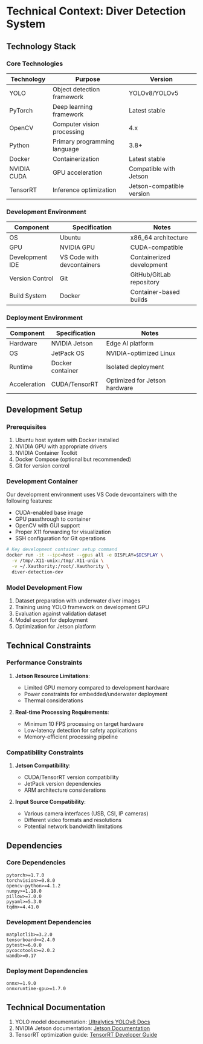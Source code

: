 # Technical Context: Diver Detection System

## Technology Stack

### Core Technologies
| Technology | Purpose | Version |
|------------|---------|---------|
| YOLO | Object detection framework | YOLOv8/YOLOv5 |
| PyTorch | Deep learning framework | Latest stable |
| OpenCV | Computer vision processing | 4.x |
| Python | Primary programming language | 3.8+ |
| Docker | Containerization | Latest stable |
| NVIDIA CUDA | GPU acceleration | Compatible with Jetson |
| TensorRT | Inference optimization | Jetson-compatible version |

### Development Environment
| Component | Specification | Notes |
|-----------|---------------|-------|
| OS | Ubuntu | x86_64 architecture |
| GPU | NVIDIA GPU | CUDA-compatible |
| Development IDE | VS Code with devcontainers | Containerized development |
| Version Control | Git | GitHub/GitLab repository |
| Build System | Docker | Container-based builds |

### Deployment Environment
| Component | Specification | Notes |
|-----------|---------------|-------|
| Hardware | NVIDIA Jetson | Edge AI platform |
| OS | JetPack OS | NVIDIA-optimized Linux |
| Runtime | Docker container | Isolated deployment |
| Acceleration | CUDA/TensorRT | Optimized for Jetson hardware |

## Development Setup

### Prerequisites
1. Ubuntu host system with Docker installed
2. NVIDIA GPU with appropriate drivers
3. NVIDIA Container Toolkit
4. Docker Compose (optional but recommended)
5. Git for version control

### Development Container
Our development environment uses VS Code devcontainers with the following features:
- CUDA-enabled base image
- GPU passthrough to container
- OpenCV with GUI support
- Proper X11 forwarding for visualization
- SSH configuration for Git operations

```bash
# Key development container setup command
docker run -it --ipc=host --gpus all -e DISPLAY=$DISPLAY \
  -v /tmp/.X11-unix:/tmp/.X11-unix \
  -v ~/.Xauthority:/root/.Xauthority \
  diver-detection-dev
```

### Model Development Flow
1. Dataset preparation with underwater diver images
2. Training using YOLO framework on development GPU
3. Evaluation against validation dataset
4. Model export for deployment
5. Optimization for Jetson platform

## Technical Constraints

### Performance Constraints
1. **Jetson Resource Limitations**:
   - Limited GPU memory compared to development hardware
   - Power constraints for embedded/underwater deployment
   - Thermal considerations

2. **Real-time Processing Requirements**:
   - Minimum 10 FPS processing on target hardware
   - Low-latency detection for safety applications
   - Memory-efficient processing pipeline

### Compatibility Constraints
1. **Jetson Compatibility**:
   - CUDA/TensorRT version compatibility
   - JetPack version dependencies
   - ARM architecture considerations

2. **Input Source Compatibility**:
   - Various camera interfaces (USB, CSI, IP cameras)
   - Different video formats and resolutions
   - Potential network bandwidth limitations

## Dependencies

### Core Dependencies
```
pytorch>=1.7.0
torchvision>=0.8.0
opencv-python>=4.1.2
numpy>=1.18.0
pillow>=7.0.0
pyyaml>=5.3.0
tqdm>=4.41.0
```

### Development Dependencies
```
matplotlib>=3.2.0
tensorboard>=2.4.0
pytest>=6.0.0
pycocotools>=2.0.2
wandb>=0.17
```

### Deployment Dependencies
```
onnx>=1.9.0
onnxruntime-gpu>=1.7.0
```

## Technical Documentation
1. YOLO model documentation: [Ultralytics YOLOv8 Docs](https://docs.ultralytics.com/)
2. NVIDIA Jetson documentation: [Jetson Documentation](https://docs.nvidia.com/jetson/)
3. TensorRT optimization guide: [TensorRT Developer Guide](https://docs.nvidia.com/deeplearning/tensorrt/developer-guide/) 